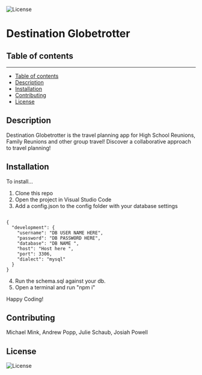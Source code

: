 ![License](https://img.shields.io/badge/License-MIT%20License-green?style=flat-square.svg)

# Destination Globetrotter

## Table of contents
<hr>

<!--ts-->
* [Table of contents](#table-of-contents)
* [Description](#description)
* [Installation](#installation)
* [Contributing](#contributing)
* [License](#license)
<!--te-->

## Description

<p>Destination Globetrotter is the travel planning app for High School Reunions, Family Reunions and other group travel! Discover a collaborative approach to travel planning! </p>

## Installation

<p>To install...

1. Clone this repo
2. Open the project in Visual Studio Code
3. Add a config.json to the config folder with your database settings

<code>
{
  "development": {
    "username": "DB USER NAME HERE",
    "password": "DB PASSWORD HERE",
    "database": "DB NAME ",
    "host": "Host here ",
    "port": 3306,
    "dialect": "mysql"
  }
}
</code>

4. Run the schema.sql against your db. 
5. Open a terminal and run "npm i"

Happy Coding!</p>

## Contributing

<p>Michael Mink, Andrew Popp, Julie Schaub, Josiah Powell</p>

## License

![License](https://img.shields.io/badge/License-MIT%20License-blue?style=flat-square.svg)